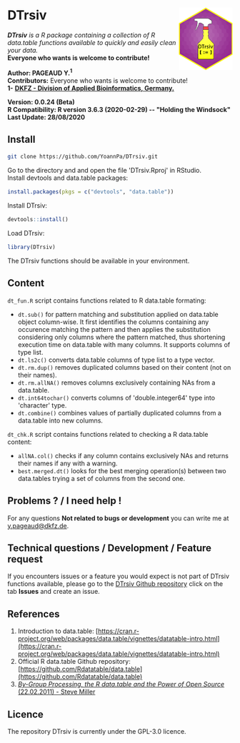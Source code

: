 # DTrsiv <img src="img/DTrsiv_hexsticker-ai.png" align="right" height="140" />  

_**DTrsiv** is a R package containing a collection of R data.table functions available to quickly and easily clean your data._  
**Everyone who wants is welcome to contribute!**

**Author: PAGEAUD Y.<sup>1</sup>**  
**Contributors:** Everyone who wants is welcome to contribute!  
**1-** [**DKFZ - Division of Applied Bioinformatics, Germany.**](https://www.dkfz.de/en/applied-bioinformatics/index.php)  

**Version: 0.0.24 (Beta)**  
**R Compatibility: R version 3.6.3 (2020-02-29) -- "Holding the Windsock"**  
**Last Update: 28/08/2020**  

## Install

```bash
git clone https://github.com/YoannPa/DTrsiv.git
```

Go to the directory and and open the file 'DTrsiv.Rproj' in RStudio.  
Install devtools and data.table packages:  
```R
install.packages(pkgs = c("devtools", "data.table"))
```

Install DTrsiv:  
```R
devtools::install()
```

Load DTrsiv:
```R
library(DTrsiv)
```

The DTrsiv functions should be available in your environment.

## Content
`dt_fun.R` script contains functions related to R data.table formating:  
* `dt.sub()` for pattern matching and substitution applied on data.table object column-wise. It first identifies the columns containing any occurence matching the pattern and then applies the substitution considering only columns where the pattern matched, thus shortening execution time on data.table with many columns. It supports columns of type list.  
* `dt.ls2c()` converts data.table columns of type list to a type vector.  
* `dt.rm.dup()` removes duplicated columns based on their content (not on their names).  
* `dt.rm.allNA()` removes columns exclusively containing NAs from a data.table.  
* `dt.int64tochar()` converts columns of 'double.integer64' type into 'character' type.  
* `dt.combine()` combines values of partially duplicated columns from a data.table into new columns.  

`dt_chk.R` script contains functions related to checking a R data.table content:  
* `allNA.col()` checks if any column contains exclusively NAs and returns their names if any with a warning.  
* `best.merged.dt()` looks for the best merging operation(s) between two data.tables trying a set of columns from the second one.  

## Problems ? / I need help !
For any questions **Not related to bugs or development** you can write me at [y.pageaud@dkfz.de](y.pageaud@dkfz.de).
 
## Technical questions / Development / Feature request
If you encounters issues or a feature you would expect is not part of DTrsiv functions available, please go to the [DTrsiv Github repository](https://github.com/YoannPa/DTrsiv) click on the tab **Issues** and create an issue.  

## References
1. Introduction to data.table: [https://cran.r-project.org/web/packages/data.table/vignettes/datatable-intro.html](https://cran.r-project.org/web/packages/data.table/vignettes/datatable-intro.html)  
2. Official R data.table Github repository: [https://github.com/Rdatatable/data.table](https://github.com/Rdatatable/data.table)  
3. [_By-Group Processing, the R data.table and the Power of Open Source_ (22.02.2011) - Steve Miller](https://www.information-management.com/opinion/by-group-processing-the-r-datatable-and-the-power-of-open-source)  

## Licence
The repository DTrsiv is currently under the GPL-3.0 licence.  

